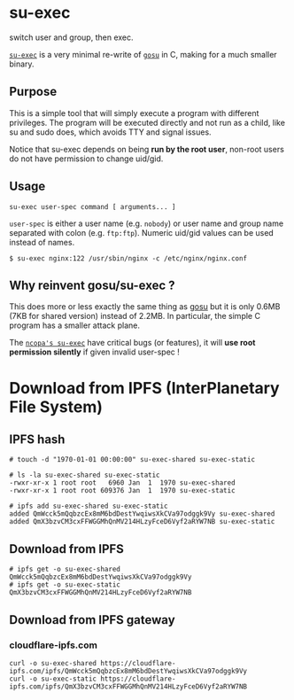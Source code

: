 # su-exec
switch user and group, then exec.

[`su-exec`](https://github.com/songdongsheng/su-exec) is a very minimal re-write of
[`gosu`](https://github.com/tianon/gosu) in C, making for a much smaller binary.

## Purpose
This is a simple tool that will simply execute a program with different
privileges. The program will be executed directly and not run as a child,
like su and sudo does, which avoids TTY and signal issues.

Notice that su-exec depends on being **run by the root user**, non-root
users do not have permission to change uid/gid.

## Usage

```shell
su-exec user-spec command [ arguments... ]
```

`user-spec` is either a user name (e.g. `nobody`) or user name and group
name separated with colon (e.g. `ftp:ftp`). Numeric uid/gid values
can be used instead of names.

```shell
$ su-exec nginx:122 /usr/sbin/nginx -c /etc/nginx/nginx.conf
```

## Why reinvent gosu/su-exec ?

This does more or less exactly the same thing as [gosu](https://github.com/tianon/gosu)
but it is only 0.6MB (7KB for shared version) instead of 2.2MB.
In particular, the simple C program has a smaller attack plane.

The [`ncopa's su-exec`](https://github.com/ncopa/su-exec) have critical bugs (or features),
it will **use root permission silently** if given invalid user-spec !

# Download from IPFS (InterPlanetary File System)
## IPFS hash
```
# touch -d "1970-01-01 00:00:00" su-exec-shared su-exec-static

# ls -la su-exec-shared su-exec-static
-rwxr-xr-x 1 root root   6960 Jan  1  1970 su-exec-shared
-rwxr-xr-x 1 root root 609376 Jan  1  1970 su-exec-static

# ipfs add su-exec-shared su-exec-static
added QmWcck5mQqbzcEx8mM6bdDestYwqiwsXkCVa97odggk9Vy su-exec-shared
added QmX3bzvCM3cxFFWGGMhQnMV214HLzyFceD6Vyf2aRYW7NB su-exec-static
```

## Download from IPFS
```
# ipfs get -o su-exec-shared QmWcck5mQqbzcEx8mM6bdDestYwqiwsXkCVa97odggk9Vy
# ipfs get -o su-exec-static QmX3bzvCM3cxFFWGGMhQnMV214HLzyFceD6Vyf2aRYW7NB
```

## Download from IPFS gateway
### cloudflare-ipfs.com
```
curl -o su-exec-shared https://cloudflare-ipfs.com/ipfs/QmWcck5mQqbzcEx8mM6bdDestYwqiwsXkCVa97odggk9Vy
curl -o su-exec-static https://cloudflare-ipfs.com/ipfs/QmX3bzvCM3cxFFWGGMhQnMV214HLzyFceD6Vyf2aRYW7NB
```

